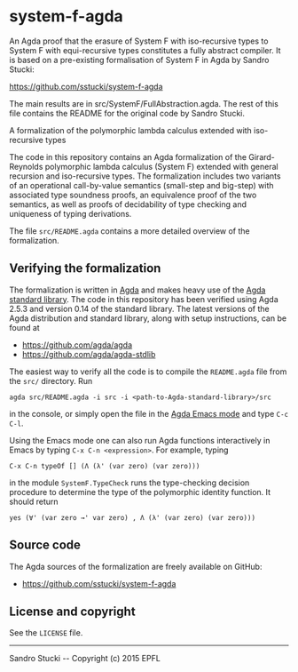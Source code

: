 # system-f-agda


An Agda proof that the erasure of System F with iso-recursive types to System F with equi-recursive types constitutes a fully abstract compiler.
It is based on a pre-existing formalisation of System F in Agda by Sandro Stucki:

  https://github.com/sstucki/system-f-agda

The main results are in src/SystemF/FullAbstraction.agda.
The rest of this file contains the README for the original code by Sandro Stucki.



A formalization of the polymorphic lambda calculus extended with
iso-recursive types

The code in this repository contains an Agda formalization of the
Girard-Reynolds polymorphic lambda calculus (System F) extended with
general recursion and iso-recursive types.  The formalization includes
two variants of an operational call-by-value semantics (small-step and
big-step) with associated type soundness proofs, an equivalence proof
of the two semantics, as well as proofs of decidability of type
checking and uniqueness of typing derivations.

The file `src/README.agda` contains a more detailed overview of the
formalization.


Verifying the formalization
---------------------------

The formalization is written in [Agda](https://github.com/agda/agda)
and makes heavy use of the [Agda standard
library](https://github.com/agda/agda-stdlib).  The code in this
repository has been verified using Agda 2.5.3 and version 0.14 of the
standard library.  The latest versions of the Agda distribution and
standard library, along with setup instructions, can be found at

 * https://github.com/agda/agda
 * https://github.com/agda/agda-stdlib

The easiest way to verify all the code is to compile the `README.agda`
file from the `src/` directory.  Run

    agda src/README.agda -i src -i <path-to-Agda-standard-library>/src

in the console, or simply open the file in the
[Agda Emacs mode](https://github.com/agda/agda#configuring-the-emacs-mode)
and type `C-c C-l`.

Using the Emacs mode one can also run Agda functions interactively in
Emacs by typing `C-x C-n <expression>`.  For example, typing

    C-x C-n typeOf [] (Λ (λ' (var zero) (var zero)))

in the module `SystemF.TypeCheck` runs the type-checking decision
procedure to determine the type of the polymorphic identity function.
It should return

    yes (∀' (var zero →' var zero) , Λ (λ' (var zero) (var zero)))


Source code
-----------

The Agda sources of the formalization are freely available on GitHub:

 * https://github.com/sstucki/system-f-agda


License and copyright
---------------------

See the `LICENSE` file.


------------------------------------------------------------------------
Sandro Stucki -- Copyright (c) 2015 EPFL
